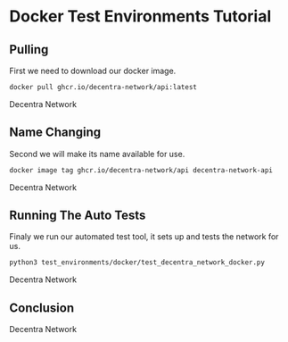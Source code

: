 # Docker Test Environments Tutorial

## Pulling
First we need to download our docker image.

```bash
docker pull ghcr.io/decentra-network/api:latest
```
<walkthrough-footnote>Decentra Network</walkthrough-footnote>

## Name Changing
Second we will make its name available for use.

```bash
docker image tag ghcr.io/decentra-network/api decentra-network-api
```
<walkthrough-footnote>Decentra Network</walkthrough-footnote>

## Running The Auto Tests
Finaly we run our automated test tool, it sets up and tests the network for us.

```bash
python3 test_environments/docker/test_decentra_network_docker.py
```
<walkthrough-footnote>Decentra Network</walkthrough-footnote>
## Conclusion
<walkthrough-conclusion-trophy></walkthrough-conclusion-trophy>



<walkthrough-footnote>Decentra Network</walkthrough-footnote>
